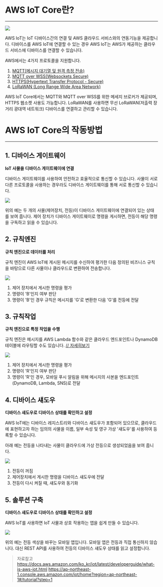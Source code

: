 # AWS IoT Core란?
---
![](https://images.velog.io/images/hanna2100/post/9a5a8821-8845-40d2-917f-6d840f5148de/what-is-aws-iot.png)

AWS IoT는 IoT 디바이스간의 연결 및 AWS 클라우드 서비스와의 연동기능을 제공합니다. 디바이스를 AWS IoT에 연결할 수 있는 경우 AWS IoT는 AWS가 제공하는 클라우드 서비스에 디바이스를 연결할 수 있습니다.

AWS에서는 4가지 프로토콜을 지원합니다.

1. [MQTT(메시지 대기열 및 원격 측정 전송)](https://docs.aws.amazon.com/ko_kr/iot/latest/developerguide/mqtt.html)
2. [MQTT over WSS(Websockets Secure)](https://docs.aws.amazon.com/ko_kr/iot/latest/developerguide/mqtt.html)
3. [HTTPS(Hypertext Transfer Protocol - Secure)](https://docs.aws.amazon.com/ko_kr/iot/latest/developerguide/http.html)
4. [LoRaWAN (Long Range Wide Area Network)](https://docs.aws.amazon.com/ko_kr/iot/latest/developerguide/connect-iot-lorawan.html)

AWS IoT Core에서는 MQTT와 MQTT over WSS를 위한 메세지 브로커가 제공되며, HTTPS 웹소켓 사용도 가능합니다. LoRaWAN를 사용하면 무선 LoRaWAN(저출력 장거리 광대역 네트워크) 디바이스를 연결하고 관리할 수 있습니다.

# AWS IoT Core의 작동방법
---
## 1. 디바이스 게이트웨이
**IoT 사물을 디바이스 게이트웨이에 연결**

디바이스 게이트웨이를 사용하여 안전하고 효율적으로 통신할 수 있습니다. 사물이 서로 다른 프로토콜을 사용하는 경우라도 디바이스 게이트웨이를 통해 서로 통신할 수 있습니다.

![](https://images.velog.io/images/hanna2100/post/1d958008-98d1-4fc2-86ed-0e5840e8f7f8/1.gif)

위의 예는 두 개의 사물(제어장치, 전등)이 디바이스 게이트웨이에 연결되어 있는 상태를 보여 줍니다. 제어 장치가 디바이스 게이트웨이로 명령을 게시하면, 전등이 해당 명령을 구독하고 읽을 수 있습니다.

## 2. 규칙엔진
**규칙 엔진으로 데이터를 처리**

규칙 엔진이 AWS IoT에 게시된 메시지를 수신하여 평가한 다음 정의된 비즈니스 규칙을 바탕으로 다른 사물이나 클라우드로 변환하여 전송합니다.

![](https://images.velog.io/images/hanna2100/post/db9b8453-94df-49e7-b574-91d13021ada0/2.gif)

1. 제어 장치에서 게시한 명령을 평가
2. 명령이 'B'인지 여부 판단
3. 명령이 'B'인 경우 규칙은 메시지를 'G'로 변환한 다음 'G'를 전등에 전달

## 3. 규칙작업
**규칙 엔진으로 특정 작업을 수행**

규칙 엔진은 메시지를 AWS Lambda 함수와 같은 클라우드 엔드포인트나 DynamoDB 테이블에 라우팅할 수도 있습니다.  [// 자세히보기](https://docs.aws.amazon.com/ko_kr/iot/latest/developerguide/iot-rule-actions.html?icmpid=docs_iot_console)

![](https://images.velog.io/images/hanna2100/post/dade4447-bc26-4d18-81c1-3c2524c3f2f6/3.gif)

1. 제어 장치에서 게시한 명령을 평가
2. 명령이 'R'인지 여부 판단
3. 명령이 'R'인 경우, 모바일 푸시 알림을 위해 메시지의 사본을 엔드포인트(DynamoDB, Lambda, SNS)로 전달

## 4. 디바이스 섀도우
**디바이스 섀도우로 디바이스 상태를 확인하고 설정**

AWS IoT에는 디바이스 레지스트리와 디바이스 섀도우가 포함되어 있으므로, 클라우드에 표현하고자 하는 임의의 사물을 이름, 일부 속성 및 영구 가상 '섀도우'를 사용하여 등록할 수 있습니다.

아래 예는 전등을 나타내는 사물이 클라우드에 가상 전등으로 생성되었음을 보여 줍니다.

![](https://images.velog.io/images/hanna2100/post/3a3b956e-7f94-48f3-a6d8-d38c8bfc5fd6/4.gif)

1. 전등이 꺼짐
2. 제어장치에서 게시한 명령을 디바이스 섀도우에 전달
3. 전등이 다시 켜질 때, 섀도우와 동기화

## 5. 솔루션 구축
**디바이스 섀도우로 디바이스 상태를 확인하고 설정**

AWS IoT를 사용하면 IoT 사물과 상호 작용하는 앱을 쉽게 만들 수 있습니다.

![](https://images.velog.io/images/hanna2100/post/c16fc7a7-c9cb-4262-b916-27fb656991a2/5.gif)

위의 예는 전등 색상을 바꾸는 모바일 앱입니다. 모바일 앱은 전등과 직접 통신하지 않습니다. 대신 REST API를 사용하여 전등의 디바이스 섀도우 상태를 읽고 설정합니다.



> 자료참고
https://docs.aws.amazon.com/ko_kr/iot/latest/developerguide/what-is-aws-iot.html
https://ap-northeast-1.console.aws.amazon.com/iot/home?region=ap-northeast-1#/tutorial?step=1

